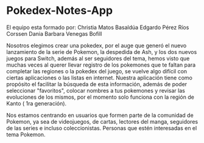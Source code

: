 # Pokedex-Notes-App

El equipo esta formado por:
Christia Matos Basaldúa
Edgardo Pérez Ríos Corssen
Dania Barbara Venegas Bofill

Nosotros elegimos crear una pokedex, por el auge que generó el nuevo lanzamiento de la serie de Pokemon, la despedida de Ash, y los dos nuevos juegos para Switch, además al ser seguidores del tema, hemos visto que muchas veces al querer llevar registro de los pokemones que te faltan para completar las regiones o la pokedex del juego, se vuelve algo difícil con ciertas aplicaciones o las listas en internet. Nuestra aplicación tiene como propósito el facilitar la búsqueda de esta información, además de poder seleccionar "favoritos", colocar nombres a tus pokemones y revisar las evoluciones de los mismos, por el momento solo funciona con la región de Kanto ( 1ra generación).

Nos estamos centrando en usuarios que formen parte de la comunidad de Pokemon, ya sea de videojuegos, de cartas, lectores del manga, seguidores de las series e incluso coleccionistas. Personas que estén interesadas en el tema Pokemon.

